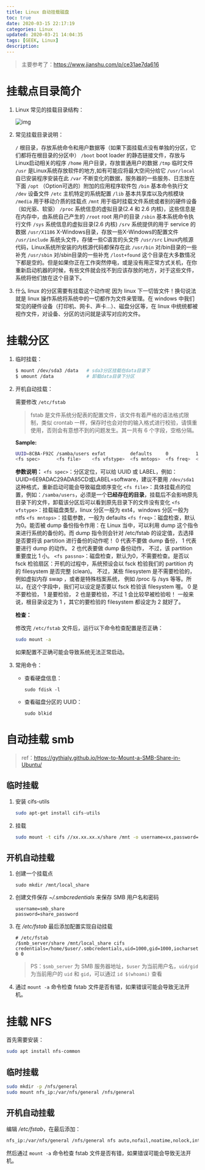 ```yaml
---
title: Linux 自动挂载磁盘
toc: true
date: 2020-03-15 22:17:19
categories: Linux
updated: 2020-03-21 14:04:35
tags: [GEEK, Linux]
description:
---
```


> 主要参考了：https://www.jianshu.com/p/ce31ae7da616

# 挂载点目录简介

1. Linux 常见的挂载目录结构：

   ![img](https://pic.zhouyuqian.com/img/20210727183057.jpg)

<!-- more -->

2. 常见挂载目录说明：

   `/` 根目录，存放系统命令和用户数据等（如果下面挂载点没有单独的分区，它们都将在根目录的分区中）
   `/boot` boot loader 的静态链接文件，存放与Linux启动相关的程序
   `/home` 用户目录，存放普通用户的数据
   `/tmp` 临时文件
   `/usr` 是Linux系统存放软件的地方,如有可能应将最大空间分给它
   `/usr/local` 自已安装程序安装在此
   `/var` 不断变化的数据，服务器的一些服务、日志放在下面
   `/opt` （Option可选的）附加的应用程序软件包
   `/bin` 基本命令执行文
   `/dev` 设备文件
   `/etc` 主机特定的系统配置
   `/lib` 基本共享库以及内核模块
   `/media` 用于移动介质的挂载点
   `/mnt` 用于临时挂载文件系统或者别的硬件设备（如光驱、软驱）
   `/proc` 系统信息的虚拟目录(2.4 和 2.6 内核)，这些信息是在内存中，由系统自己产生的
   `/root` root 用户的目录
   `/sbin` 基本系统命令执行文件
   `/sys` 系统信息的虚拟目录(2.6 内核)
   `/srv` 系统提供的用于 service 的数据
   `/usr/X1186` X-Windows目录，存放一些X-Windows的配置文件
   `/usr/include` 系统头文件，存储一些C语言的头文件
   `/usr/src` Linux内核源代码，Linux系统所安装的内核源代码都保存在此
   `/usr/bin` 对/bin目录的一些补充
   `/usr/sbin` 对/sbin目录的一些补充
   `/lost+found` 这个目录在大多数情况下都是空的。但是如果你正在工作突然停电，或是没有用正常方式关机，在你重新启动机器的时候，有些文件就会找不到应该存放的地方，对于这些文件，系统将他们放在这个目录下。

3. 什么 linux 的分区需要有挂载这个动作呢
   因为 linux 下一切皆文件！换句说法就是 linux 操作系统将系统中的一切都作为文件来管理。在 windows 中我们常见的硬件设备（打印机、网卡、声卡...）、磁盘分区等，在 linux 中统统都被视作文件，对设备、分区的访问就是读写对应的文件。

# 挂载分区

1. 临时挂载：

   ~~~bash
   $ mount /dev/sda3 /data   # sda3分区挂载在data目录下
   $ umount /data            # 卸载data目录下分区
   ~~~

2. 开机自动挂载：

   需要修改 `/etc/fstab`

   > fstab 是文件系统分配表的配置文件，该文件有着严格的语法格式限制，类似 crontab 一样，保存时也会对你的输入格式进行校验，请慎重使用，否则会有意想不到的问题发生。其一共有 6 个字段，空格分隔。

   **Sample:**

   ~~~bash
   UUID=8CBA-F92C /samba/users exfat         defaults     0          1
   <fs spec>      <fs file>    <fs vfstype>  <fs mntops>  <fs freq>  <fs passno>
   ~~~

   **参数说明：**
   `<fs spec>`：分区定位，可以给 UUID 或 LABEL，例如：UUID=6E9ADAC29ADA85CD或LABEL=software，建议不要用 `/dev/sda1` 这种格式，重新启动可能会导致磁盘顺序变化
   `<fs file>`：具体挂载点的位置，例如：`/samba/users`，必须是一个**已经存在的目录**，挂载后不会影响原先目录下的文件，卸载该分区后可以看到原先目录下的文件没有变化
   `<fs vfstype>`：挂载磁盘类型，linux 分区一般为 ext4，windows 分区一般为 ntfs
   `<fs mntops>`：挂载参数，一般为 defaults
   `<fs freq>`：磁盘检查，默认为0。能否被 dump 备份指令作用：在 Linux 当中，可以利用 dump 这个指令来进行系统的备份的。而 dump 指令则会针对 /etc/fstab 的设定值，去选择是否要将该 partition 进行备份的动作呢！ 0 代表不要做 dump 备份， 1 代表要进行 dump 的动作。 2 也代表要做 dump 备份动作， 不过，该 partition 重要度比 1 小。
   `<fs passno>`：磁盘检查，默认为0，不需要检查。是否以 fsck 检验扇区：开机的过程中，系统预设会以 fsck 检验我们的 partition 内的 filesystem 是否完整 (clean)。 不过，某些 filesystem 是不需要检验的，例如虚拟内存 swap ，或者是特殊档案系统， 例如 /proc 与 /sys 等等。所以，在这个字段中，我们可以设定是否要以 fsck 检验该 filesystem 喔。 0 是不要检验， 1 是要检验， 2 也是要检验，不过 1 会比较早被检验啦！ 一般来说，根目录设定为 1 ，其它的要检验的 filesystem 都设定为 2 就好了。

   **检查：**

   修改完 `/etc/fstab` 文件后，运行以下命令检查配置是否正确：

   ~~~bash
   sudo mount -a
   ~~~

   如果配置不正确可能会导致系统无法正常启动。

3. 常用命令：

   - 查看硬盘信息：

     ~~~
     sudo fdisk -l
     ~~~

   - 查看磁盘分区的 UUID：

     ~~~
     sudo blkid
     ~~~

   
# 自动挂载 smb

> ref：https://gythialy.github.io/How-to-Mount-a-SMB-Share-in-Ubuntu/

## 临时挂载

1. 安装 cifs-utils

   ~~~bash
   sudo apt-get install cifs-utils
   ~~~

2. 挂载

   ~~~bash
   sudo mount -t cifs //xx.xx.xx.x/share /mnt -o username=xx,password=xx,vers=1.0
   ~~~

## 开机自动挂载

1. 创建一个挂载点

   ```
   sudo mkdir /mnt/local_share
   ```

2. 创建文件保存 *~/.smbcredentials* 来保存 SMB 用户名和密码

   ```
   username=smb_share
   password=share_password
   ```

3. 在 */etc/fstab* 最后添加配置实现自动挂载

   ```
   # /etc/fstab
   /$smb_server/share /mnt/local_share cifs credentials=/home/$user/.smbcredentials,uid=1000,gid=1000,iocharset=utf8 0 0
   ```

   > PS：`$smb_server` 为 SMB 服务器地址，`$user` 为当前用户名，`uid/gid` 为当前用户的 `uid` 和 `gid`，可以通过 `id $(whoami)` 查看

4. 通过 `mount -a` 命令检查 fstab 文件是否有错，如果错误可能会导致无法开机。

# 挂载 NFS

首先需要安装：

~~~bash
sudo apt install nfs-common
~~~

## 临时挂载

~~~bash
sudo mkdir -p /nfs/general
sudo mount nfs_ip:/var/nfs/general /nfs/general
~~~

## 开机自动挂载

编辑 */etc/fstab*，在最后添加：

~~~bash
nfs_ip:/var/nfs/general /nfs/general nfs auto,nofail,noatime,nolock,intr,tcp,actimeo=1800 0 0
~~~

然后通过 `mount -a` 命令检查 fstab 文件是否有错，如果错误可能会导致无法开机。

